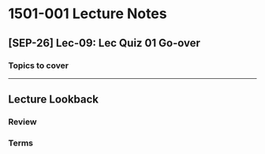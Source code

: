 # 1501-001 Lecture Notes

## [SEP-26] Lec-09: Lec Quiz 01 Go-over

### Topics to cover

---

## Lecture Lookback

### Review

### Terms
